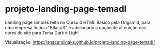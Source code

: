# projeto-landing-page-temadl

Landing page simples feita no Curso d HTML Basico pela Origamid, para uma empresa fictícia "BIkcraft" e adicionado a opção de alteração das cores do site para Tema Dark e Light </br>

Visualização: https://anacarolinaks.github.io/projeto-landing-page-temadl/
